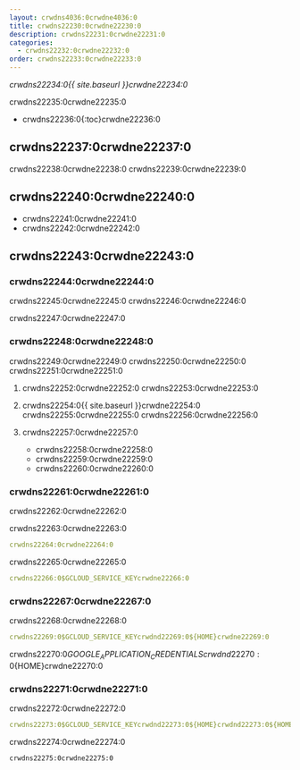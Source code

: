```yaml
---
layout: crwdns4036:0crwdne4036:0
title: crwdns22230:0crwdne22230:0
description: crwdns22231:0crwdne22231:0
categories:
  - crwdns22232:0crwdne22232:0
order: crwdns22233:0crwdne22233:0
---
```

*crwdns22234:0{{ site.baseurl }}crwdne22234:0*

crwdns22235:0crwdne22235:0

- crwdns22236:0{:toc}crwdne22236:0

## crwdns22237:0crwdne22237:0

crwdns22238:0crwdne22238:0 crwdns22239:0crwdne22239:0

## crwdns22240:0crwdne22240:0

- crwdns22241:0crwdne22241:0
- crwdns22242:0crwdne22242:0

## crwdns22243:0crwdne22243:0

### crwdns22244:0crwdne22244:0

crwdns22245:0crwdne22245:0 crwdns22246:0crwdne22246:0

crwdns22247:0crwdne22247:0

### crwdns22248:0crwdne22248:0

crwdns22249:0crwdne22249:0 crwdns22250:0crwdne22250:0 crwdns22251:0crwdne22251:0

1. crwdns22252:0crwdne22252:0 crwdns22253:0crwdne22253:0

2. crwdns22254:0{{ site.baseurl }}crwdne22254:0 crwdns22255:0crwdne22255:0 crwdns22256:0crwdne22256:0

3. crwdns22257:0crwdne22257:0
    
    - crwdns22258:0crwdne22258:0
    - crwdns22259:0crwdne22259:0
    - crwdns22260:0crwdne22260:0

### crwdns22261:0crwdne22261:0

crwdns22262:0crwdne22262:0

crwdns22263:0crwdne22263:0

```yaml
crwdns22264:0crwdne22264:0
```

crwdns22265:0crwdne22265:0

```yaml
crwdns22266:0$GCLOUD_SERVICE_KEYcrwdne22266:0
```

### crwdns22267:0crwdne22267:0

crwdns22268:0crwdne22268:0

```yaml
crwdns22269:0$GCLOUD_SERVICE_KEYcrwdnd22269:0${HOME}crwdne22269:0
```

crwdns22270:0$GOOGLE_APPLICATION_CREDENTIALScrwdnd22270:0${HOME}crwdne22270:0

### crwdns22271:0crwdne22271:0

crwdns22272:0crwdne22272:0

```yaml
crwdns22273:0$GCLOUD_SERVICE_KEYcrwdnd22273:0${HOME}crwdnd22273:0${HOME}crwdnd22273:0${GOOGLE_PROJECT_ID}crwdnd22273:0${GOOGLE_COMPUTE_ZONE}crwdnd22273:0${GOOGLE_CLUSTER_NAME}crwdne22273:0
```

crwdns22274:0crwdne22274:0

```bash
crwdns22275:0crwdne22275:0
```